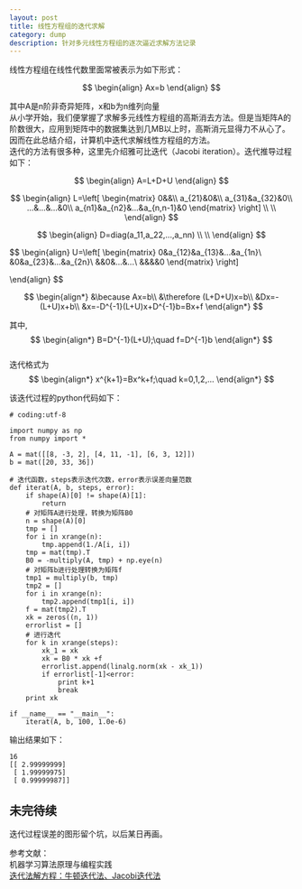 ```yaml
---
layout: post
title: 线性方程组的迭代求解
category: dump
description: 针对多元线性方程组的逐次逼近求解方法记录
---
```


线性方程组在线性代数里面常被表示为如下形式：

$$
\begin{align}
Ax=b
\end{align}
$$

其中A是n阶非奇异矩阵，x和b为n维列向量  
从小学开始，我们便掌握了求解多元线性方程组的高斯消去方法。但是当矩阵A的阶数很大，应用到矩阵中的数据集达到几MB以上时，高斯消元显得力不从心了。
因而在此总结介绍，计算机中迭代求解线性方程组的方法。  
迭代的方法有很多种，这里先介绍雅可比迭代（Jacobi iteration）。迭代推导过程如下：

$$
\begin{align}
A=L+D+U
\end{align}
$$


$$
\begin{align}
L=\left[
\begin{matrix}
0&&\\
a_{21}&0&\\
a_{31}&a_{32}&0\\
...&...&...&0\\
a_{n1}&a_{n2}&...&a_{n,n-1}&0
\end{matrix}
\right]
\\
\\
\end{align}
$$

$$
\begin{align}
D=diag(a_11,a_22,...,a_nn)
\\
\\
\end{align}
$$


$$
\begin{align}
U=\left[
\begin{matrix}
0&a_{12}&a_{13}&...&a_{1n}\\
&0&a_{23}&...&a_{2n}\\
&&0&...&...\\
&&&&0
\end{matrix}
\right]

\end{align}
$$

$$
\begin{align*}
&\because
Ax=b\\
&\therefore
(L+D+U)x=b\\
&Dx=-(L+U)x+b\\
&x=-D^{-1}(L+U)x+D^{-1}b=Bx+f
\end{align*}
$$

其中,
$$
\begin{align*}
B=D^{-1}(L+U);\quad f=D^{-1}b
\end{align*}
$$  
迭代格式为
$$
\begin{align*}
x^{k+1}=Bx^k+f;\quad k=0,1,2,...
\end{align*}
$$

该迭代过程的python代码如下：

	# coding:utf-8

	import numpy as np
	from numpy import *

	A = mat([[8, -3, 2], [4, 11, -1], [6, 3, 12]])
	b = mat([20, 33, 36])

	# 迭代函数，steps表示迭代次数，error表示误差向量范数
	def iterat(A, b, steps, error):
		if shape(A)[0] != shape(A)[1]:
			return
		# 对矩阵A进行处理，转换为矩阵B0
		n = shape(A)[0]
		tmp = []
		for i in xrange(n):
			tmp.append(1./A[i, i])
		tmp = mat(tmp).T
		B0 = -multiply(A, tmp) + np.eye(n)
		# 对矩阵b进行处理转换为矩阵f
		tmp1 = multiply(b, tmp)
		tmp2 = []
		for i in xrange(n):
			tmp2.append(tmp1[i, i])
		f = mat(tmp2).T
		xk = zeros((n, 1))
		errorlist = []
		# 进行迭代
		for k in xrange(steps):
			xk_1 = xk
			xk = B0 * xk +f
			errorlist.append(linalg.norm(xk - xk_1))
			if errorlist[-1]<error:
				print k+1
				break
		print xk

	if __name__ == "__main__":
		iterat(A, b, 100, 1.0e-6)
			
输出结果如下：


	16
	[[ 2.99999999]
	 [ 1.99999975]
	 [ 0.99999987]]
	 
## 未完待续
迭代过程误差的图形留个坑，以后某日再画。
 
参考文献：  
机器学习算法原理与编程实践  
[迭代法解方程：牛顿迭代法、Jacobi迭代法](http://blog.csdn.net/xiaowei_cqu/article/details/8585703/)